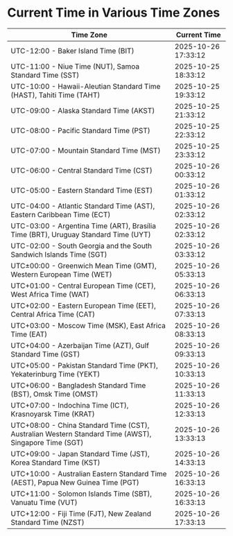 # Current Time in Various Time Zones

| Time Zone | Current Time |
|-----------|--------------|
| UTC-12:00 - Baker Island Time (BIT) | 2025-10-26 17:33:12 |
| UTC-11:00 - Niue Time (NUT), Samoa Standard Time (SST) | 2025-10-25 18:33:12 |
| UTC-10:00 - Hawaii-Aleutian Standard Time (HAST), Tahiti Time (TAHT) | 2025-10-25 19:33:12 |
| UTC-09:00 - Alaska Standard Time (AKST) | 2025-10-25 21:33:12 |
| UTC-08:00 - Pacific Standard Time (PST) | 2025-10-25 22:33:12 |
| UTC-07:00 - Mountain Standard Time (MST) | 2025-10-25 23:33:12 |
| UTC-06:00 - Central Standard Time (CST) | 2025-10-26 00:33:12 |
| UTC-05:00 - Eastern Standard Time (EST) | 2025-10-26 01:33:12 |
| UTC-04:00 - Atlantic Standard Time (AST), Eastern Caribbean Time (ECT) | 2025-10-26 02:33:12 |
| UTC-03:00 - Argentina Time (ART), Brasília Time (BRT), Uruguay Standard Time (UYT) | 2025-10-26 02:33:12 |
| UTC-02:00 - South Georgia and the South Sandwich Islands Time (SGT) | 2025-10-26 03:33:12 |
| UTC±00:00 - Greenwich Mean Time (GMT), Western European Time (WET) | 2025-10-26 05:33:13 |
| UTC+01:00 - Central European Time (CET), West Africa Time (WAT) | 2025-10-26 06:33:13 |
| UTC+02:00 - Eastern European Time (EET), Central Africa Time (CAT) | 2025-10-26 07:33:13 |
| UTC+03:00 - Moscow Time (MSK), East Africa Time (EAT) | 2025-10-26 08:33:13 |
| UTC+04:00 - Azerbaijan Time (AZT), Gulf Standard Time (GST) | 2025-10-26 09:33:13 |
| UTC+05:00 - Pakistan Standard Time (PKT), Yekaterinburg Time (YEKT) | 2025-10-26 10:33:13 |
| UTC+06:00 - Bangladesh Standard Time (BST), Omsk Time (OMST) | 2025-10-26 11:33:13 |
| UTC+07:00 - Indochina Time (ICT), Krasnoyarsk Time (KRAT) | 2025-10-26 12:33:13 |
| UTC+08:00 - China Standard Time (CST), Australian Western Standard Time (AWST), Singapore Time (SGT) | 2025-10-26 13:33:13 |
| UTC+09:00 - Japan Standard Time (JST), Korea Standard Time (KST) | 2025-10-26 14:33:13 |
| UTC+10:00 - Australian Eastern Standard Time (AEST), Papua New Guinea Time (PGT) | 2025-10-26 16:33:13 |
| UTC+11:00 - Solomon Islands Time (SBT), Vanuatu Time (VUT) | 2025-10-26 16:33:13 |
| UTC+12:00 - Fiji Time (FJT), New Zealand Standard Time (NZST) | 2025-10-26 17:33:13 |
